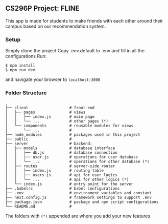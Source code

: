 ## CS296P Project: FLINE

This app is made for students to make friends with each other around their campus based on our recommendation system.

### Setup

Simply clone the project
Copy .env.default to .env and fill in all the configurations
Run:
```shell
$ npm install
$ npm run dev
```

and navigate your browser to `localhost:3000` 

### Folder Structure

```
.
├── client                  # front-end
│   ├── pages               # views
│   │   ├── index.js        # main page
│   │   └── ...             # other pages (*)
│   └── components          # reusable modules for views
│       └── ...             # 
├── node_modules            # packages used in this project
├── public                  # 
├── server                  # backend:
│   ├── models              # database interface
│   │   ├── db.js           # database connection
│   │   ├── user.js         # operations for user database
│   │   └── ...             # operations for other database (*)
│   ├── routes              # server-side router
│   │   ├── index.js        # routing table
│   │   ├── users.js        # api for user logics
│   │   └── ...             # api for other logics (*)
│   └── index.js            # entry point for the server
├── .babelrc                # babel configurations
├── .env                    # environment variables and constant
├── next.config.js          # framework settings to support .env
├── package.json            # package and npm script configurations
└── README.md               # 
```

The folders with `(*)` appended are where you add your new features.